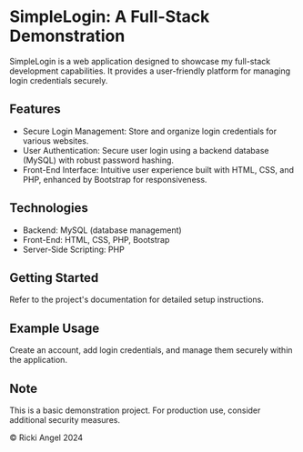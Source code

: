 
<body>
  <h1>SimpleLogin: A Full-Stack Demonstration</h1>

  <p>SimpleLogin is a web application designed to showcase my full-stack development capabilities. It provides a user-friendly platform for managing login credentials securely.</p>

  <h2>Features</h2>
  <ul class="feature-list">
    <li>Secure Login Management: Store and organize login credentials for various websites.</li>
    <li>User Authentication: Secure user login using a backend database (MySQL) with robust password hashing.</li>
    <li>Front-End Interface: Intuitive user experience built with HTML, CSS, and PHP, enhanced by Bootstrap for responsiveness.</li>
  </ul>

  <h2>Technologies</h2>
  <ul class="tech-list">
    <li>Backend: MySQL (database management)</li>
    <li>Front-End: HTML, CSS, PHP, Bootstrap</li>
    <li>Server-Side Scripting: PHP</li>
  </ul>

  <h2>Getting Started</h2>
  <p>Refer to the project's documentation for detailed setup instructions.</p>

  <h2>Example Usage</h2>
  <p>Create an account, add login credentials, and manage them securely within the application.</p>

  <h2>Note</h2>
  <p>This is a basic demonstration project. For production use, consider additional security measures.</p>

  <div class="copyright">
    <p>&copy; Ricki Angel 2024</p>
  </div>
</body>
</html>
